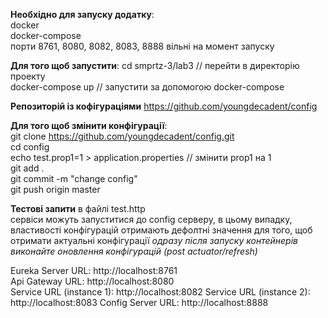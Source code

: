 **Необхідно для запуску додатку**:  
docker  
docker-compose  
порти 8761, 8080, 8082, 8083, 8888 вільні на момент запуску

**Для того щоб запустити**: 
cd smprtz-3/lab3 // перейти в директорію проекту  
docker-compose up // запустити за допомогою docker-compose  

**Репозиторій із кофігураціями** https://github.com/youngdecadent/config 

**Для того щоб змінити конфігурації**:  
git clone https://github.com/youngdecadent/config.git  
cd config  
echo test.prop1=1 > application.properties // змінити prop1 на 1  
git add .  
git commit -m "change config"  
git push origin master  

**Тестові запити** в файлі test.http  
сервіси можуть запуститися до config серверу, в цьому випадку, властивості конфігурацій отримають дефолтні значення
для того, щоб отримати актуальні конфігурації *одразу після запуску контейнерів виконайте оновлення конфігурацій (post actuator/refresh)* 

Eureka Server URL: http://localhost:8761  
Api Gateway URL: http://localhost:8080  
Service URL (instance 1): http://localhost:8082
Service URL (instance 2): http://localhost:8083
Config Server URL: http://localhost:8888
